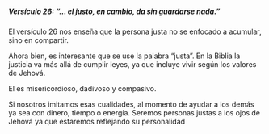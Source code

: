 ##### Versículo 26: “… el justo, en cambio, da sin guardarse nada.”
El versículo 26 nos enseña que la persona justa no se enfocado a acumular, sino en compartir.

Ahora bien, es interesante que se use la palabra “justa”. En la Biblia la justicia va más allá de cumplir leyes, ya que incluye vivir según los valores de Jehová.

El es misericordioso, dadivoso y compasivo.

Si nosotros imitamos esas cualidades, al momento de ayudar a los demás ya sea con dinero, tiempo o energía. Seremos personas justas a los ojos de Jehová ya que estaremos reflejando su personalidad